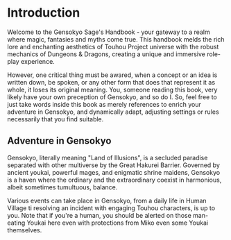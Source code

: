 # Introduction
Welcome to the Gensokyo Sage's Handbook - your gateway to a realm where magic, fantasies and myths come true. This handbook melds the rich lore and enchanting aesthetics of Touhou Project universe with the robust mechanics of Dungeons & Dragons, creating a unique and immersive role-play experience.

However, one critical thing must be awared, when a concept or an idea is written down, be spoken, or any other form that does that represent it as whole, it loses its original meaning. You, someone reading this book, very likely have your own preception of Gensokyo, and so do I. So, feel free to just take words inside this book as merely references to enrich your adventure in Gensokyo, and dynamically adapt, adjusting settings or rules necessarily that you find suitable.

## Adventure in Gensokyo
Gensokyo, literally meaning "Land of Illusions", is a secluded paradise separated with other multiverse by the Great Hakurei Barrier. Governed by ancient youkai, powerful mages, and enigmatic shrine maidens, Gensokyo is a haven where the ordinary and the extraordinary coexist in harmonious, albeit sometimes tumultuous, balance.

Various events can take place in Gensokyo, from a daily life in Human Village ti resolving an incident with engaging Touhou characters, is up to you. Note that if you're a human, you should be alerted on those man-eating Youkai here even with protections from Miko even some Youkai themselves.

